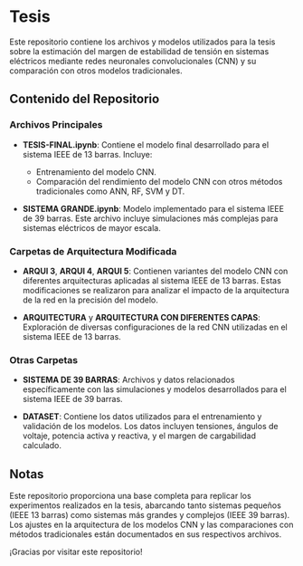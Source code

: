 # Tesis

Este repositorio contiene los archivos y modelos utilizados para la tesis sobre la estimación del margen de estabilidad de tensión en sistemas eléctricos mediante redes neuronales convolucionales (CNN) y su comparación con otros modelos tradicionales.

## Contenido del Repositorio

### Archivos Principales

- **TESIS-FINAL.ipynb**: 
  Contiene el modelo final desarrollado para el sistema IEEE de 13 barras. Incluye:
  - Entrenamiento del modelo CNN.
  - Comparación del rendimiento del modelo CNN con otros métodos tradicionales como ANN, RF, SVM y DT.

- **SISTEMA GRANDE.ipynb**: 
  Modelo implementado para el sistema IEEE de 39 barras. Este archivo incluye simulaciones más complejas para sistemas eléctricos de mayor escala.

### Carpetas de Arquitectura Modificada

- **ARQUI 3**, **ARQUI 4**, **ARQUI 5**: 
  Contienen variantes del modelo CNN con diferentes arquitecturas aplicadas al sistema IEEE de 13 barras. Estas modificaciones se realizaron para analizar el impacto de la arquitectura de la red en la precisión del modelo.

- **ARQUITECTURA** y **ARQUITECTURA CON DIFERENTES CAPAS**: 
  Exploración de diversas configuraciones de la red CNN utilizadas en el sistema IEEE de 13 barras.

### Otras Carpetas

- **SISTEMA DE 39 BARRAS**: 
  Archivos y datos relacionados específicamente con las simulaciones y modelos desarrollados para el sistema IEEE de 39 barras.

- **DATASET**: 
  Contiene los datos utilizados para el entrenamiento y validación de los modelos. Los datos incluyen tensiones, ángulos de voltaje, potencia activa y reactiva, y el margen de cargabilidad calculado.

## Notas

Este repositorio proporciona una base completa para replicar los experimentos realizados en la tesis, abarcando tanto sistemas pequeños (IEEE 13 barras) como sistemas más grandes y complejos (IEEE 39 barras). Los ajustes en la arquitectura de los modelos CNN y las comparaciones con métodos tradicionales están documentados en sus respectivos archivos.

¡Gracias por visitar este repositorio!

